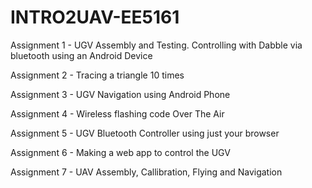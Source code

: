 # INTRO2UAV-EE5161
Assignment 1 - UGV Assembly and Testing. Controlling with Dabble via bluetooth using an Android Device

Assignment 2 - Tracing a triangle 10 times

Assignment 3 - UGV Navigation using Android Phone

Assignment 4 - Wireless flashing code Over The Air

Assignment 5 - UGV Bluetooth Controller using just your browser

Assignment 6 - Making a web app to control the UGV

Assignment 7 - UAV Assembly, Callibration, Flying and Navigation
